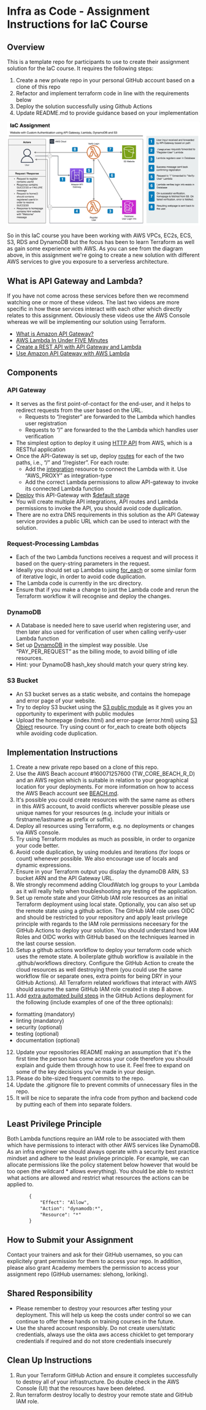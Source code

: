 # Infra as Code - Assignment Instructions for IaC Course

## Overview

This is a template repo for participants to use to create their assignment solution for the IaC course.  It requires the following steps:

1. Create a new private repo in your personal GitHub account based on a clone of this repo
2. Refactor and implement terraform code in line with the requirements below
3. Deploy the solution successfully using Github Actions
4. Update README.md to provide guidance based on your implementation

![Assignment details and diagram](./images/assignment.png)

So in this IaC course you have been working with AWS VPCs, EC2s, ECS, S3, RDS and DynamoDB but the focus has been to learn Terraform as well as gain some experience with AWS.  As you can see from the diagram above, in this assignment we're going to create a new solution with different AWS services to give you exposure to a serverless architecture.


## What is API Gateway and Lambda?

If you have not come across these services before then we recommend watching one or more of these videos.  The last two videos are more specific in how these services interact with each other which directly relates to this assignment.  Obviously these videos use the AWS Console whereas we will be implementing our solution using Terraform.

- [What is Amazon API Gateway?](https://www.youtube.com/watch?v=1XcpQHfTOvs)
- [AWS Lambda In Under FIVE Minutes](https://www.youtube.com/watch?v=LqLdeBj7CN4)
- [Create a REST API with API Gateway and Lambda](https://www.youtube.com/watch?v=jgpRAiar2LQ)
- [Use Amazon API Gateway with AWS Lambda](https://www.youtube.com/watch?v=aH6S_UKxJ-M)


## Components

### API Gateway
- It serves as the first point-of-contact for the end-user, and it helps to redirect requests from the user based on the URL.
  - Requests to “/register” are forwarded to the Lambda which handles user registration
  - Requests to “/” are forwarded to the the Lambda which handles user verification
- The simplest option to deploy it using [HTTP API](https://docs.aws.amazon.com/apigateway/latest/developerguide/http-api.html) from AWS, which is a RESTful application
- Once the API-Gateway is set up, deploy [routes](https://docs.aws.amazon.com/apigateway/latest/developerguide/http-api-develop-routes.html) for each of the two paths, i.e., “/” and “/register”. For each route:
  - Add the [integration](https://registry.terraform.io/providers/hashicorp/aws/latest/docs/resources/apigatewayv2_integration) resource to connect the Lambda with it. Use  “AWS_PROXY” as integration-type
  - Add the correct Lambda permissions to allow API-gateway to invoke its connected Lambda function
- [Deploy](https://registry.terraform.io/providers/hashicorp/aws/latest/docs/resources/apigatewayv2_deployment) this API-Gateway with [$default stage](https://docs.aws.amazon.com/apigateway/latest/developerguide/http-api-stages.html)
- You will create multiple API integrations, API routes and Lambda permissions to invoke the API, you should avoid code duplication. 
- There are no extra DNS requirements in this solution as the API Gateway service provides a public URL which can be used to interact with the solution.


### Request-Processing Lambdas
- Each of the two Lambda functions receives a request and will process it based on the query-string parameters in the request.
- Ideally you should set up Lambdas using [for_each](https://developer.hashicorp.com/terraform/language/meta-arguments/for_each) or some similar form of iterative logic, in order to avoid code duplication.
- The Lambda code is currently in the src directory.
- Ensure that if you make a change to just the Lambda code and rerun the Terraform workflow it will recognise and deploy the changes.


### DynamoDB
- A Database is needed here to save userId when registering user, and then later also used for verification of user when calling verify-user Lambda function
- Set up [DynamoDB](https://registry.terraform.io/providers/hashicorp/aws/latest/docs/resources/dynamodb_table) in the simplest way possible.
Use “PAY_PER_REQUEST” as the billing mode, to avoid billing of idle resources.
- Hint: your DynamoDB hash_key should match your query string key.


### S3 Bucket
- An S3 bucket serves as a static website, and contains the homepage and error page of your website.
- Try to deploy S3 bucket using the [S3 public module](https://registry.terraform.io/modules/terraform-aws-modules/s3-bucket/aws/latest) as it gives you an opportunity to experiment with public modules
- Upload the homepage (index.html) and error-page (error.html) using [S3 Object](https://registry.terraform.io/providers/hashicorp/aws/latest/docs/resources/s3_object) resource. Try using count or for_each to create both objects while avoiding code duplication.


## Implementation Instructions
1. Create a new private repo based on a clone of this repo.
2. Use the AWS Beach account #160071257600 (TW_CORE_BEACH_R_D) and an AWS region which is suitable in relation to your geographical location for your deployments.  For more information on how to access the AWS Beach account see [BEACH.md](./BEACH.md).
3. It's possible you could create resources with the same name as others in this AWS account, to avoid conflicts wherever possible please use unique names for your resources (e.g. include your initials or firstname/lastname as prefix or suffix).
4. Deploy all resources using Terraform, e.g. no deployments or changes via AWS console.
5. Try using Terraform modules as much as possible, in order to organize your code better.
6. Avoid code duplication, by using modules and iterations (for loops or count) whenever possible. We also encourage use of locals and dynamic expressions.
7. Ensure in your Terraform output you display the dynamoDB ARN, S3 bucket ARN and the API Gateway URL.
8. We strongly recommend adding CloudWatch log groups to your Lambda as it will really help when troubleshooting any testing of the application.
9. Set up remote state and your GitHub IAM role resources as an initial Terraform deployment using local state. Optionally, you can also set up the remote state using a github action. The GitHub IAM role uses OIDC and should be restricted to your repository and apply least privilege principle with regards to the IAM role permissions neceesary for the GitHub Actions to deploy your solution.  You should understand how IAM Roles and OIDC works with GitHub based on the techniques learned in the last course session.
10. Setup a github actions workflow to deploy your terraform code which uses the remote state.  A boilerplate github workflow is available in the .github/workflows directory.
Configure the GitHub Action to create the cloud resources as well destroying them (you could use the same workflow file or separate ones, extra points for being DRY in your GitHub Actions).  All Terraform related workflows that interact with AWS should assume the same GitHub IAM role created in step 8 above.
11. Add [extra automated build steps](https://docs.google.com/presentation/d/1468DXJZPzhKKLAlxz6z7zhvYlkNLOaSCHztUYbQNKAI/edit#slide=id.g2c02383fe93_0_0) in the GitHub Actions deployment for the following (include examples of one of the three optionals):
  - formatting (mandatory)
  - linting (mandatory)
  - security (optional)
  - testing (optional)
  - documentation (optional)
12. Update your repositories README making an assumption that it's the first time the person has come across your code therefore you should explain and guide them through how to use it.  Feel free to expand on some of the key decisions you've made in your design.
13. Please do bite-sized frequent commits to the repo.
14. Update the .gitignore file to prevent commits of unnecessary files in the repo.
15. It will be nice to separate the infra code from python and backend code by putting each of them into separate folders.
    

## Least Privilege Principle

Both Lambda functions require an IAM role to be associated with them which have permissions to interact with other AWS services like DynamoDB.  As an infra engineer we should always operate with a security best practice mindset and adhere to the least privilege principle.  For example, we can allocate permissions like the policy statement below however that would be too open (the wildcard * allows everything).  You should be able to restrict what actions are allowed and restrict what resources the actions can be applied to. 

```
        {
            "Effect": "Allow",
            "Action": "dynamodb:*",
            "Resource": "*"
        }
```


## How to Submit your Assignment
Contact your trainers and ask for their GitHub usernames, so you can explicitely grant permission for them to access your repo. In addition, please also grant Academy members the permission to access your assignment repo (GitHub usernames: slehong, loriking).


## Shared Responsibility
- Please remember to destroy your resources after testing your deployment. This will help us keep the costs under control so we can continue to offer these hands on training courses in the future. 
- Use the shared account responsibly.  Do not create users/static credentials, always use the okta aws access chicklet to get temporary credentials if required and do not store credentials insecurely


## Clean Up Instructions
1. Run your Terraform GitHub Action and ensure it completes successfully to destroy all of your infrastructure.  Do double check in the AWS Console (UI) that the resources have been deleted.
2. Run terraform destroy locally to destroy your remote state and GitHub IAM role.
